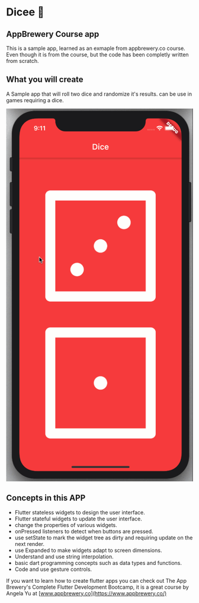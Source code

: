 # Dicee 🎲

## AppBrewery Course app

This is a sample app, learned as an exmaple from appbrewery.co course.
Even though it is from the course, but the code has been completly written from scratch.


## What you will create

A Sample app that will roll two dice and randomize it's results. can be use in games requiring a dice.

![Finished App](https://github.com/TechInCharge/flutter-dice-app/blob/master/Flutter-Dice-app.gif)

## Concepts in this APP

- Flutter stateless widgets to design the user interface.
- Flutter stateful widgets to update the user interface.
- change the properties of various widgets.
- onPressed listeners to detect when buttons are pressed.
- use setState to mark the widget tree as dirty and requiring update on the next render.
- use Expanded to make widgets adapt to screen dimensions.
- Understand and use string interpolation.
- basic dart programming concepts such as data types and functions.
- Code and use gesture controls.


If you want to learn how to create flutter apps you can check out The App Brewery's Complete Flutter Development Bootcamp, it is a great course by Angela Yu at [www.appbrewery.co](https://www.appbrewery.co/)



